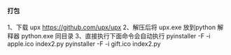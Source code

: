 #### 打包
1、下载 upx   https://github.com/upx/upx
2、解压后将 upx.exe 放到python 解释器 python.exe 同目录
3、直接执行下面命令会自动执行
pyinstaller -F -i apple.ico index2.py
pyinstaller -F -i gift.ico index2.py